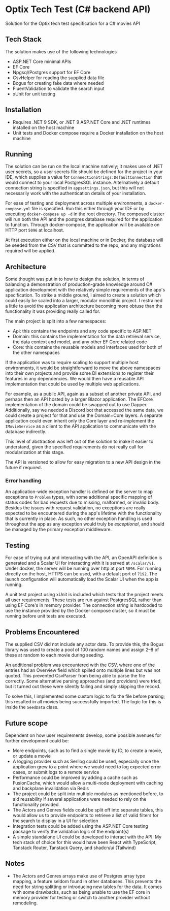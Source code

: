 # Optix Tech Test (C# backend API)

Solution for the Optix tech test specification for a C# movies API

## Tech Stack

The solution makes use of the following technologies

- ASP.NET Core minimal APIs
- EF Core
- Npgsql/Postgres support for EF Core
- CsvHelper for reading the supplied data file
- Bogus for creating fake data where needed
- FluentValidation to validate the search input
- xUnit for unit testing

## Installation

- Requires .NET 9 SDK, or .NET 9 ASP.NET Core and .NET runtimes installed on the host machine
- Unit tests and Docker compose require a Docker installation on the host machine

## Running

The solution can be run on the local machine natively; it makes use of .NET user secrets, so a user secrets file should be defined for the project in your IDE, which supplies a value for `ConnnectionStrings:DefaultConnection` that would connect to your local PostgresSQL instance. Alternatively a default connection string is specified in `appsettings.json`, but this will not necessarily work with the authentication details of your installation.

For ease of testing and deployment across multiple environments, a `docker-compose.yml` file is specified. Run this either through your IDE or by executing `docker-compose up -d` in the root directory. The composed cluster will run both the API and the postgres database required for the application to function. Through docker-compose, the application will be available on HTTP port `5096` at localhost.

At first execution either on the local machine or in Docker, the database will be seeded from the CSV that is committed to the repo, and any migrations required will be applied.

## Architecture

Some thought was put in to how to design the solution, in terms of balancing a demonstration of production-grade knowledge around C# application development with the relatively simple requirements of the app's specification. To strike a middle ground, I aimed to create a solution which could easily be scaled into a larger, modular monolithic project. I restrained a little to avoid the application architecture becoming more obtuse than the functionality it was providing really called for.

The main project is split into a few namespaces:

- Api: this contains the endpoints and any code specific to ASP.NET
- Domain: this contains the implementation for the data retrieval service, the data context and model, and any other EF Core related code
- Core: this contains the reusable models and interfaces used for both of the other namespaces

If the application was to require scaling to support multiple host environments, it would be straightforward to move the above namespaces into their own projects and provide some DI extensions to register their features in any dependencies. We would then have a reusable API implementation that could be used by multiple web applications. 

For example, as a public API, again as a subset of another private API, and perhaps then an API hosted by a larger Blazor application. The EFCore implementation of the domain could be swapped out to use Dapper. Additionally, say we needed a Discord bot that accessed the same data, we could create a project for that and use the Domain+Core layers. A separate application could even inherit only the Core layer and re-implement the `IMovieService` as a client to the API application to communicate with the database indirectly.

This level of abstraction was left out of the solution to make it easier to understand, given the specified requirements do not really call for modularization at this stage.

The API is versioned to allow for easy migration to a new API design in the future if required.

### Error handling

An application-wide exception handler is defined on the server to map exceptions to `Problem` types, with some additional specific mapping of status codes for bad requests due to missing, malformed, or invalid body. Besides the issues with
request validation, no exceptions are really expected to be encountered during the app's lifetime with the functionality that is currently in place. As such, no other exception handling is used throughout the app as any exception would truly be *exceptional*, and should be managed by the primary exception middleware.

## Testing

For ease of trying out and interacting with the API, an OpenAPI definition is generated and a Scalar UI for interacting with it is served at `/scalar/v1`. Under docker, the server will be running over http at port `5096`. For running directly on the host, HTTPS can be used, with a default port of `7192`. The launch configuration will automatically load the Scalar UI when the app is running.

A unit test project using xUnit is included which tests that the project meets all user requirements. These tests are run against PostgresSQL rather than using EF Core's in memory provider. The connection string is hardcoded to use the instance provided by the Docker compose cluster, so it must be running before unit tests are executed.

## Problems Encountered

The supplied CSV did not include any actor data. To provide this, the Bogus library was used to create a pool of 100 random names and assign 2–8 of these at random to each movie during seeding.

An additional problem was encountered with the CSV, where one of the entries had an Overview field which spilled onto multiple lines but was not quoted. This prevented CsvParser from being able to parse the file correctly. Some alternative parsing approaches (and providers) were tried, but it turned out these were silently failing and simply skipping the record. 

To solve this, I implemented some custom logic to fix the file before parsing; this resulted in all movies being successfully imported. The logic for this is inside the `SeedData` class.

## Future scope

Dependent on how user requirements develop, some possible avenues for further development could be:

- More endpoints, such as to find a single movie by ID, to create a movie, or update a movie
- A logging provider such as Serilog could be used, especially once the application grew to a point where we would need to log expected error cases, or submit logs to a remote service
- Performance could be improved by adding a cache such as FusionCache, which would allow a multi-node deployment with caching and backplane invalidation via Redis
- The project could be split into multiple modules as mentioned before, to aid reusability if several applications were needed to rely on the functionality provided
- The Actors and Genres fields could be split off into separate tables, this would allow us to provide endpoints to retrieve a list of valid filters for the search to display in a UI for selection
- Integration tests could be added using the ASP.NET Core testing package to verify the validation logic of the endpoint(s)
- A simple standalone UI could be developed to interact with the API. My tech stack of choice for this would have been React with TypeScript, Tanstack Router, Tanstack Query, and shadcn/ui (Tailwind)

## Notes

- The Actors and Genres arrays make use of Postgres array type mapping, a feature seldom found in other databases. This prevents the need for string splitting or introducing new tables for the data. It comes with some drawbacks, such as being unable to use the EF core in memory provider for testing or switch to another provider without remodeling.
